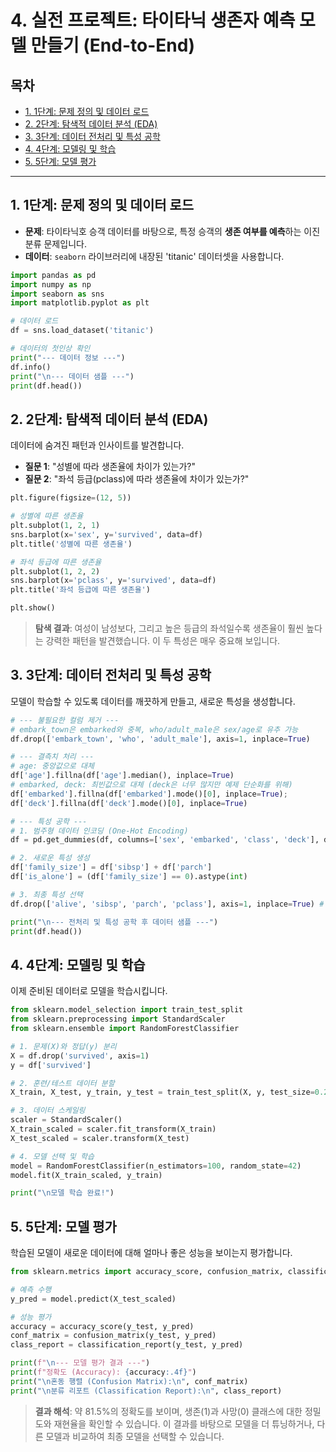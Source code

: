 # 4. 실전 프로젝트: 타이타닉 생존자 예측 모델 만들기 (End-to-End)

## 목차
- [1. 1단계: 문제 정의 및 데이터 로드](#1-1단계-문제-정의-및-데이터-로드)
- [2. 2단계: 탐색적 데이터 분석 (EDA)](#2-2단계-탐색적-데이터-분석-eda)
- [3. 3단계: 데이터 전처리 및 특성 공학](#3-3단계-데이터-전처리-및-특성-공학)
- [4. 4단계: 모델링 및 학습](#4-4단계-모델링-및-학습)
- [5. 5단계: 모델 평가](#5-5단계-모델-평가)

---

## 1. 1단계: 문제 정의 및 데이터 로드

- **문제**: 타이타닉호 승객 데이터를 바탕으로, 특정 승객의 **생존 여부를 예측**하는 이진 분류 문제입니다.
- **데이터**: `seaborn` 라이브러리에 내장된 'titanic' 데이터셋을 사용합니다.

```python
import pandas as pd
import numpy as np
import seaborn as sns
import matplotlib.pyplot as plt

# 데이터 로드
df = sns.load_dataset('titanic')

# 데이터의 첫인상 확인
print("--- 데이터 정보 ---")
df.info()
print("\n--- 데이터 샘플 ---")
print(df.head())
```

## 2. 2단계: 탐색적 데이터 분석 (EDA)

데이터에 숨겨진 패턴과 인사이트를 발견합니다.

- **질문 1**: "성별에 따라 생존율에 차이가 있는가?"
- **질문 2**: "좌석 등급(pclass)에 따라 생존율에 차이가 있는가?"

```python
plt.figure(figsize=(12, 5))

# 성별에 따른 생존율
plt.subplot(1, 2, 1)
sns.barplot(x='sex', y='survived', data=df)
plt.title('성별에 따른 생존율')

# 좌석 등급에 따른 생존율
plt.subplot(1, 2, 2)
sns.barplot(x='pclass', y='survived', data=df)
plt.title('좌석 등급에 따른 생존율')

plt.show()
```
> **탐색 결과**: 여성이 남성보다, 그리고 높은 등급의 좌석일수록 생존율이 훨씬 높다는 강력한 패턴을 발견했습니다. 이 두 특성은 매우 중요해 보입니다.

## 3. 3단계: 데이터 전처리 및 특성 공학

모델이 학습할 수 있도록 데이터를 깨끗하게 만들고, 새로운 특성을 생성합니다.

```python
# --- 불필요한 컬럼 제거 ---
# embark_town은 embarked와 중복, who/adult_male은 sex/age로 유추 가능
df.drop(['embark_town', 'who', 'adult_male'], axis=1, inplace=True)

# --- 결측치 처리 ---
# age: 중앙값으로 대체
df['age'].fillna(df['age'].median(), inplace=True)
# embarked, deck: 최빈값으로 대체 (deck은 너무 많지만 예제 단순화를 위해)
df['embarked'].fillna(df['embarked'].mode()[0], inplace=True);
df['deck'].fillna(df['deck'].mode()[0], inplace=True)

# --- 특성 공학 ---
# 1. 범주형 데이터 인코딩 (One-Hot Encoding)
df = pd.get_dummies(df, columns=['sex', 'embarked', 'class', 'deck'], drop_first=True)

# 2. 새로운 특성 생성
df['family_size'] = df['sibsp'] + df['parch']
df['is_alone'] = (df['family_size'] == 0).astype(int)

# 3. 최종 특성 선택
df.drop(['alive', 'sibsp', 'parch', 'pclass'], axis=1, inplace=True) # 중복되거나 불필요한 원본 컬럼 제거

print("\n--- 전처리 및 특성 공학 후 데이터 샘플 ---")
print(df.head())
```

## 4. 4단계: 모델링 및 학습

이제 준비된 데이터로 모델을 학습시킵니다.

```python
from sklearn.model_selection import train_test_split
from sklearn.preprocessing import StandardScaler
from sklearn.ensemble import RandomForestClassifier

# 1. 문제(X)와 정답(y) 분리
X = df.drop('survived', axis=1)
y = df['survived']

# 2. 훈련/테스트 데이터 분할
X_train, X_test, y_train, y_test = train_test_split(X, y, test_size=0.2, random_state=42)

# 3. 데이터 스케일링
scaler = StandardScaler()
X_train_scaled = scaler.fit_transform(X_train)
X_test_scaled = scaler.transform(X_test)

# 4. 모델 선택 및 학습
model = RandomForestClassifier(n_estimators=100, random_state=42)
model.fit(X_train_scaled, y_train)

print("\n모델 학습 완료!")
```

## 5. 5단계: 모델 평가

학습된 모델이 새로운 데이터에 대해 얼마나 좋은 성능을 보이는지 평가합니다.

```python
from sklearn.metrics import accuracy_score, confusion_matrix, classification_report

# 예측 수행
y_pred = model.predict(X_test_scaled)

# 성능 평가
accuracy = accuracy_score(y_test, y_pred)
conf_matrix = confusion_matrix(y_test, y_pred)
class_report = classification_report(y_test, y_pred)

print(f"\n--- 모델 평가 결과 ---")
print(f"정확도 (Accuracy): {accuracy:.4f}")
print("\n혼동 행렬 (Confusion Matrix):\n", conf_matrix)
print("\n분류 리포트 (Classification Report):\n", class_report)
```

> **결과 해석**: 약 81.5%의 정확도를 보이며, 생존(1)과 사망(0) 클래스에 대한 정밀도와 재현율을 확인할 수 있습니다. 이 결과를 바탕으로 모델을 더 튜닝하거나, 다른 모델과 비교하여 최종 모델을 선택할 수 있습니다.
